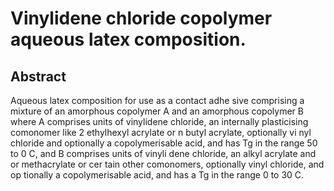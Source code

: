 # Vinylidene chloride copolymer aqueous latex composition.

## Abstract
Aqueous latex composition for use as a contact adhe sive comprising a mixture of an amorphous copolymer A and an amorphous copolymer B where A comprises units of vinylidene chloride, an internally plasticising comonomer like 2 ethylhexyl acrylate or n butyl acrylate, optionally vi nyl chloride and optionally a copolymerisable acid, and has Tg in the range 50 to 0 C, and B comprises units of vinyli dene chloride, an alkyl acrylate and or methacrylate or cer tain other comonomers, optionally vinyl chloride, and op tionally a copolymerisable acid, and has a Tg in the range 0 to 30 C.